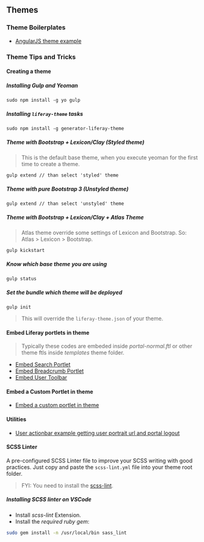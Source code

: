 ## Themes

### Theme Boilerplates

* [AngularJS theme example](https://github.com/clovisdasilvaneto/Liferay-AngularJs-Theme)

### Theme Tips and Tricks

#### Creating a theme

##### Installing Gulp and Yeoman

```
sudo npm install -g yo gulp
```

##### Installing `liferay-theme` tasks

```
sudo npm install -g generator-liferay-theme
```

##### Theme with Bootstrap + Lexicon/Clay (Styled theme)

> This is the default base theme, when you execute yeoman for the first time to create a theme.

```
gulp extend // than select 'styled' theme
```

##### Theme with pure Bootstrap 3 (Unstyled theme)

```
gulp extend // than select 'unstyled' theme
```

##### Theme with Bootstrap + Lexicon/Clay + Atlas Theme

> Atlas theme override some settings of Lexicon and Bootstrap. So: Atlas > Lexicon > Bootstrap.

```
gulp kickstart
```

##### Know which base theme you are using

```
gulp status
```

##### Set the bundle which theme will be deployed

```
gulp init
```

> This will override the `liferay-theme.json` of your theme.


#### Embed Liferay portlets in theme

> Typically these codes are embeded inside _portal-normal.ftl_ or other theme ftls inside _templates_ theme folder.

* [Embed Search Portlet](examples/embed-search-portlet.ftl)
* [Embed Breadcrumb Portlet](examples/embed-breadcrumb-portlet.ftl)
* [Embed User Toolbar](examples/embed-user-toolbar.ftl)

#### Embed a Custom Portlet in theme

* [Embed a custom portlet in theme](examples/embed-custom-portlet.ftl)

#### Utilities

* [User actionbar example getting user portrait url and portal logout](examples/user-actionbar-with-user-portrait.ftl)

#### SCSS Linter

A pre-configured SCSS Linter file to improve your SCSS writing with good practices.
Just copy and paste the `scss-lint.yml` file into your theme root folder.

> FYI: You need to install the [scss-lint](https://github.com/brigade/scss-lint).

##### Installing SCSS linter on VSCode

* Install *scss-lint* Extension.
* Install the *required ruby gem*:

```bash
sudo gem install -n /usr/local/bin sass_lint
```

